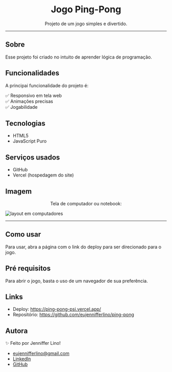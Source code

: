 <h1 align="center">Jogo Ping-Pong</h1>
<p align="center">Projeto de um jogo simples e divertido.

---

## Sobre
Esse projeto foi criado no intuito de aprender lógica de programação.

## Funcionalidades
A principai funcionalidade do projeto é:

✅ Responsivo em tela web </br>
✅ Animações precisas </br>
✅ Jogabilidade </br>

## Tecnologias
* HTML5
* JavaScript Puro


## Serviços usados
* GitHub
* Vercel (hospedagem do site)


## Imagem
<p align="center">Tela de computador ou notebook:</p>
<img src="https://user-images.githubusercontent.com/111028742/202929674-71465cc8-f9d3-415a-8749-cd7cd5a7bf02.JPG" alt="layout em computadores">

---

## Como usar
Para usar, abra a página com o link do deploy para ser direcionado para o jogo.


## Pré requisitos
Para abrir o jogo, basta o uso de um navegador de sua preferência.


## Links
* Deploy: https://ping-pong-psi.vercel.app/
* Repositório: https://github.com/eujennifferlino/ping-pong


## Autora
✨ Feito por Jenniffer Lino!

* eujennifferlino@gmail.com
* <a href="https://www.linkedin.com/in/jennifferlinoferreira/" target=”_blank”>LinkedIn</a>
* <a href="https://github.com/eujennifferlino" target=”_blank”>GitHub</a>
